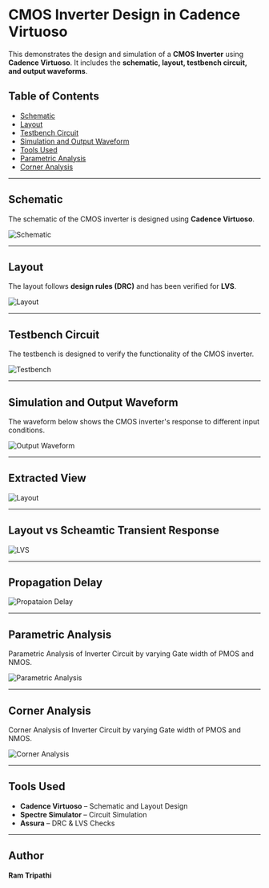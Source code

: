 # CMOS Inverter Design in Cadence Virtuoso  

This demonstrates the design and simulation of a **CMOS Inverter** using **Cadence Virtuoso**. It includes the **schematic, layout, testbench circuit, and output waveforms**.  

## Table of Contents  
- [Schematic](#schematic)  
- [Layout](#layout)  
- [Testbench Circuit](#testbench-circuit)  
- [Simulation and Output Waveform](#simulation-and-output-waveform)  
- [Tools Used](#tools-used)  
- [Parametric Analysis](#Parametric-Analysis)
- [Corner Analysis](#Corner-Analysis)
---

## Schematic  
The schematic of the CMOS inverter is designed using **Cadence Virtuoso**.  

![Schematic](inverter.png)  

---

## Layout  
The layout follows **design rules (DRC)** and has been verified for **LVS**.  

![Layout](layoutview.png)  

---

## Testbench Circuit  
The testbench is designed to verify the functionality of the CMOS inverter.  

![Testbench](sim.png)  

---

## Simulation and Output Waveform  
The waveform below shows the CMOS inverter's response to different input conditions.  

![Output Waveform](Output_Record.png)  

---

## Extracted View 
  

![Layout](Extracted_View.png)  

---

## Layout vs Scheamtic Transient Response  
  

![LVS](LAYOUT_VS_SCHEMATIC_TR_RESPONSE.png)  

---
## Propagation Delay  
  

![Propataion Delay](Propgation_Delay_inADE_XL.png)  

---
## Parametric Analysis
Parametric Analysis of Inverter Circuit by varying Gate width of PMOS and NMOS.

![Parametric Analysis](Parametric_Analysis_of_CMOS_Inv.png)

---

## Corner Analysis
Corner Analysis of Inverter Circuit by varying Gate width of PMOS and NMOS.

![Corner Analysis](Corner_Analysis.png)

---


## Tools Used  
- **Cadence Virtuoso** – Schematic and Layout Design  
- **Spectre Simulator** – Circuit Simulation  
- **Assura** – DRC & LVS Checks  

---

## Author  
**Ram Tripathi**  
